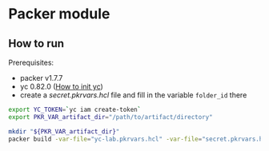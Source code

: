 # Packer module

## How to run

Prerequisites:

- packer v1.7.7
- yc 0.82.0 ([How to init yc](https://cloud.yandex.ru/docs/cli/quickstart))
- create a _secret.pkrvars.hcl_ file and fill in the variable `folder_id` there

```bash
export YC_TOKEN=`yc iam create-token`
export PKR_VAR_artifact_dir="/path/to/artifact/directory"

mkdir "${PKR_VAR_artifact_dir}"
packer build -var-file="yc-lab.pkrvars.hcl" -var-file="secret.pkrvars.hcl" . 
```
